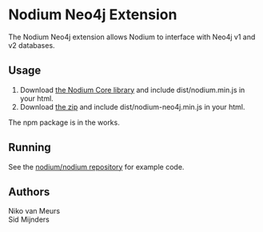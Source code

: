 # Nodium Neo4j Extension

The Nodium Neo4j extension allows Nodium to interface with Neo4j v1 and v2 databases.

## Usage

1. Download [the Nodium Core library](https://github.com/nodium/core/archive/master.zip) and include dist/nodium.min.js in your html.
2. Download [the zip](https://github.com/nodium/neo4j/archive/master.zip) and include dist/nodium-neo4j.min.js in your html.

The npm package is in the works.

## Running

See the [nodium/nodium repository](https://github.com/nodium/nodium) for example code.

## Authors

Niko van Meurs<br />
Sid Mijnders
